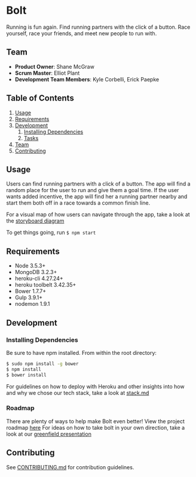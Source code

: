 # Bolt

Running is fun again.
Find running partners with the click of a button. Race yourself, race your friends, and meet new people to run with.

## Team

  - __Product Owner__: Shane McGraw
  - __Scrum Master__: Elliot Plant
  - __Development Team Members__: Kyle Corbelli, Erick Paepke

## Table of Contents

1. [Usage](#Usage)
1. [Requirements](#requirements)
1. [Development](#development)
    1. [Installing Dependencies](#installing-dependencies)
    1. [Tasks](#tasks)
1. [Team](#team)
1. [Contributing](#contributing)

## Usage

Users can find running partners with a click of a button. The app will find a random place for the user to run and give them a goal time. If the user wants added incentive, the app will find her a running partner nearby and start them both off in a race towards a common finish line.

For a visual map of how users can navigate through the app, take a look at the [storyboard diagram](Storyboard/storyboard.pdf)

To get things going, run ```$ npm start```


## Requirements

- Node 3.5.3+
- MongoDB 3.2.3+
- heroku-cli 4.27.24+
- heroku toolbelt 3.42.35+
- Bower 1.7.7+
- Gulp 3.9.1+
- nodemon 1.9.1

## Development

### Installing Dependencies

Be sure to have npm installed.
From within the root directory:

```sh
$ sudo npm install -g bower
$ npm install
$ bower install
```

For guidelines on how to deploy with Heroku and other insights into how and why we chose our tech stack, take a look at [stack.md](stack.md)

### Roadmap

There are plenty of ways to help make Bolt even better!
View the project roadmap [here](https://github.com/boisterousSplash/Bolt/issues)
For ideas on how to take bolt in your own direction, take a look at our [greenfield presentation](https://docs.google.com/presentation/d/1PT0igjQI0Gfa7LJU8H0g2XZlwMRzHeLlVOXDWMy0Jzk/edit?usp=sharing)


## Contributing

See [CONTRIBUTING.md](CONTRIBUTING.md) for contribution guidelines.
